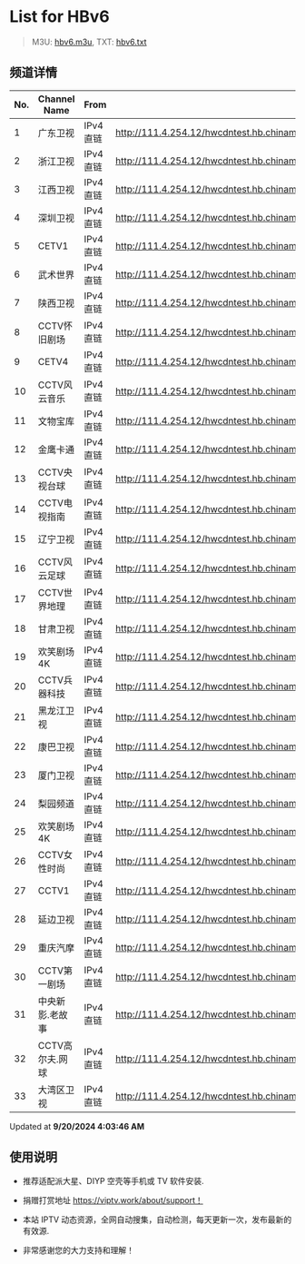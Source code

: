 # List for **HBv6**

> M3U: [hbv6.m3u](./hbv6.m3u ), TXT: [hbv6.txt](./txt/hbv6.txt )

## 频道详情

| No. | Channel Name | From | Source |
| --- | ------------ | ---- | ------ |
| 1 | 广东卫视 | IPv4 直链 | <http://111.4.254.12/hwcdntest.hb.chinamobile.com/PLTV/88888888/224/3221226700/index.m3u8> |
| 2 | 浙江卫视 | IPv4 直链 | <http://111.4.254.12/hwcdntest.hb.chinamobile.com/PLTV/88888888/224/3221226701/index.m3u8> |
| 3 | 江西卫视 | IPv4 直链 | <http://111.4.254.12/hwcdntest.hb.chinamobile.com/PLTV/88888888/224/3221226702/index.m3u8> |
| 4 | 深圳卫视 | IPv4 直链 | <http://111.4.254.12/hwcdntest.hb.chinamobile.com/PLTV/88888888/224/3221226703/index.m3u8> |
| 5 | CETV1 | IPv4 直链 | <http://111.4.254.12/hwcdntest.hb.chinamobile.com/PLTV/88888888/224/3221226705/index.m3u8> |
| 6 | 武术世界 | IPv4 直链 | <http://111.4.254.12/hwcdntest.hb.chinamobile.com/PLTV/88888888/224/3221226707/index.m3u8> |
| 7 | 陕西卫视 | IPv4 直链 | <http://111.4.254.12/hwcdntest.hb.chinamobile.com/PLTV/88888888/224/3221226708/index.m3u8> |
| 8 | CCTV怀旧剧场 | IPv4 直链 | <http://111.4.254.12/hwcdntest.hb.chinamobile.com/PLTV/88888888/224/3221226710/index.m3u8> |
| 9 | CETV4 | IPv4 直链 | <http://111.4.254.12/hwcdntest.hb.chinamobile.com/PLTV/88888888/224/3221226712/index.m3u8> |
| 10 | CCTV风云音乐 | IPv4 直链 | <http://111.4.254.12/hwcdntest.hb.chinamobile.com/PLTV/88888888/224/3221226713/index.m3u8> |
| 11 | 文物宝库 | IPv4 直链 | <http://111.4.254.12/hwcdntest.hb.chinamobile.com/PLTV/88888888/224/3221226714/index.m3u8> |
| 12 | 金鹰卡通 | IPv4 直链 | <http://111.4.254.12/hwcdntest.hb.chinamobile.com/PLTV/88888888/224/3221226715/index.m3u8> |
| 13 | CCTV央视台球 | IPv4 直链 | <http://111.4.254.12/hwcdntest.hb.chinamobile.com/PLTV/88888888/224/3221226716/index.m3u8> |
| 14 | CCTV电视指南 | IPv4 直链 | <http://111.4.254.12/hwcdntest.hb.chinamobile.com/PLTV/88888888/224/3221226717/index.m3u8> |
| 15 | 辽宁卫视 | IPv4 直链 | <http://111.4.254.12/hwcdntest.hb.chinamobile.com/PLTV/88888888/224/3221226718/index.m3u8> |
| 16 | CCTV风云足球 | IPv4 直链 | <http://111.4.254.12/hwcdntest.hb.chinamobile.com/PLTV/88888888/224/3221226719/index.m3u8> |
| 17 | CCTV世界地理 | IPv4 直链 | <http://111.4.254.12/hwcdntest.hb.chinamobile.com/PLTV/88888888/224/3221226720/index.m3u8> |
| 18 | 甘肃卫视 | IPv4 直链 | <http://111.4.254.12/hwcdntest.hb.chinamobile.com/PLTV/88888888/224/3221226721/index.m3u8> |
| 19 | 欢笑剧场4K | IPv4 直链 | <http://111.4.254.12/hwcdntest.hb.chinamobile.com/PLTV/88888888/224/3221226722/index.m3u8> |
| 20 | CCTV兵器科技 | IPv4 直链 | <http://111.4.254.12/hwcdntest.hb.chinamobile.com/PLTV/88888888/224/3221226723/index.m3u8> |
| 21 | 黑龙江卫视 | IPv4 直链 | <http://111.4.254.12/hwcdntest.hb.chinamobile.com/PLTV/88888888/224/3221226724/index.m3u8> |
| 22 | 康巴卫视 | IPv4 直链 | <http://111.4.254.12/hwcdntest.hb.chinamobile.com/PLTV/88888888/224/3221226725/index.m3u8> |
| 23 | 厦门卫视 | IPv4 直链 | <http://111.4.254.12/hwcdntest.hb.chinamobile.com/PLTV/88888888/224/3221226726/index.m3u8> |
| 24 | 梨园频道 | IPv4 直链 | <http://111.4.254.12/hwcdntest.hb.chinamobile.com/PLTV/88888888/224/3221226727/index.m3u8> |
| 25 | 欢笑剧场4K | IPv4 直链 | <http://111.4.254.12/hwcdntest.hb.chinamobile.com/PLTV/88888888/224/3221226729/index.m3u8> |
| 26 | CCTV女性时尚 | IPv4 直链 | <http://111.4.254.12/hwcdntest.hb.chinamobile.com/PLTV/88888888/224/3221226730/index.m3u8> |
| 27 | CCTV1 | IPv4 直链 | <http://111.4.254.12/hwcdntest.hb.chinamobile.com/PLTV/88888888/224/3221226731/index.m3u8> |
| 28 | 延边卫视 | IPv4 直链 | <http://111.4.254.12/hwcdntest.hb.chinamobile.com/PLTV/88888888/224/3221226732/index.m3u8> |
| 29 | 重庆汽摩 | IPv4 直链 | <http://111.4.254.12/hwcdntest.hb.chinamobile.com/PLTV/88888888/224/3221226733/index.m3u8> |
| 30 | CCTV第一剧场 | IPv4 直链 | <http://111.4.254.12/hwcdntest.hb.chinamobile.com/PLTV/88888888/224/3221226736/index.m3u8> |
| 31 | 中央新影.老故事 | IPv4 直链 | <http://111.4.254.12/hwcdntest.hb.chinamobile.com/PLTV/88888888/224/3221226739/index.m3u8> |
| 32 | CCTV高尔夫.网球 | IPv4 直链 | <http://111.4.254.12/hwcdntest.hb.chinamobile.com/PLTV/88888888/224/3221226742/index.m3u8> |
| 33 | 大湾区卫视 | IPv4 直链 | <http://111.4.254.12/hwcdntest.hb.chinamobile.com/PLTV/88888888/224/3221226748/index.m3u8> |

Updated at **9/20/2024 4:03:46 AM**

## 使用说明

- 推荐适配派大星、DIYP 空壳等手机或 TV 软件安装.

- 捐赠打赏地址 <https://viptv.work/about/support！>

- 本站 IPTV 动态资源，全网自动搜集，自动检测，每天更新一次，发布最新的有效源.

- 非常感谢您的大力支持和理解！

